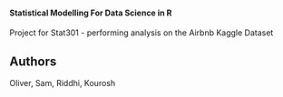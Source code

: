 #### Statistical Modelling For Data Science in R

Project for Stat301 - performing analysis on the Airbnb Kaggle Dataset


## Authors
Oliver, Sam, Riddhi, Kourosh
